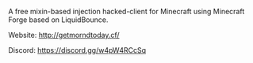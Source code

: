A free mixin-based injection hacked-client for Minecraft using Minecraft Forge based on LiquidBounce.

Website:  http://getmorndtoday.cf/

Discord: https://discord.gg/w4pW4RCcSq
